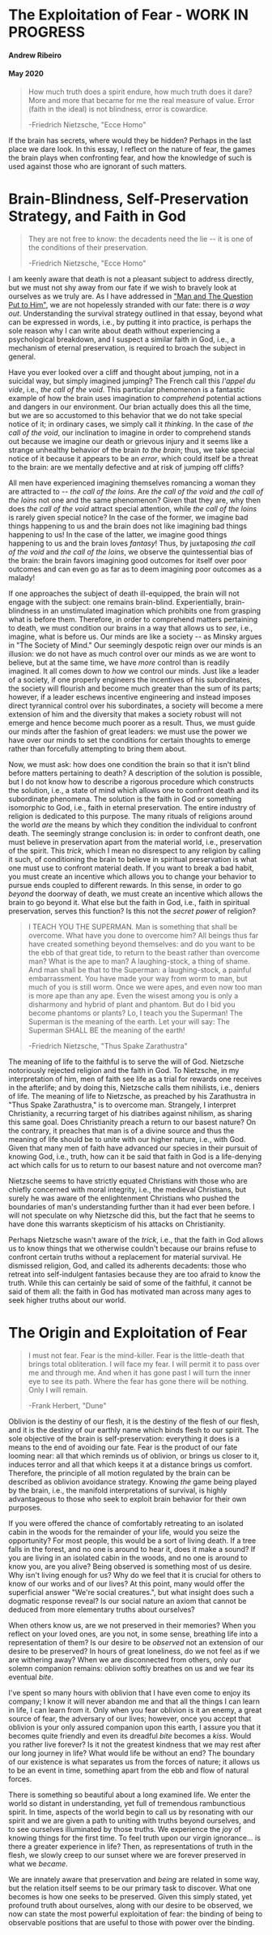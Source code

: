 # The Exploitation of Fear - WORK IN PROGRESS 
#### Andrew Ribeiro 
#### May 2020

> How much truth does a spirit endure, how much truth does it dare? More and more that became for me the real measure of value. Error (faith in the ideal) is not blindness, error is cowardice. 
>
>-Friedrich Nietzsche, "Ecce Homo"

If the brain has secrets, where would they be hidden? Perhaps in the last place we dare look. In this essay, I reflect on the nature of fear, the games the brain plays when confronting fear, and how the knowledge of such is used against those who are ignorant of such matters. 

# Brain-Blindness, Self-Preservation Strategy, and Faith in God
> They are not free to know: the decadents need the lie -- it is one of the conditions of their preservation. 
>
>-Friedrich Nietzsche, "Ecce Homo"

I am keenly aware that death is not a pleasant subject to address directly, but we must not shy away from our fate if we wish to bravely look at ourselves as we truly are. As I have addressed in ["Man and The Question Put to Him"](man_and_his_question.md), we are not hopelessly stranded with our fate: there is *a way out*. Understanding the survival strategy outlined in that essay, beyond what can be expressed in words, i.e., by putting it into practice, is perhaps the sole reason why I can write about death without experiencing a psychological breakdown, and I suspect a similar faith in God, i.e., a mechanism of eternal preservation, is required to broach the subject in general. 

Have you ever looked over a cliff and thought about jumping, not in a suicidal way, but simply imagined jumping? The French call this *l'appel du vide*, i.e., *the call of the void*. This particular phenomenon is a fantastic example of how the brain uses imagination to *comprehend* potential actions and dangers in our environment. Our brian actually does this all the time, but we are so accustomed to this behavior that we do not take special notice of it; in ordinary cases, we simply call it *thinking*. In the case of *the call of the void*, our inclination to imagine in order to comprehend stands out because we imagine our death or grievous injury and it seems like a strange unhealthy behavior of the brain *to the brain*; thus, we take special notice of it because it appears to be an *error*, which could itself be a threat to the brain: are we mentally defective and at risk of jumping off cliffs? 

All men have experienced imagining themselves romancing a woman they are attracted to -- *the call of the loins*. Are *the call of the void* and *the call of the loins* not one and the same phenomenon? Given that they are, why then does *the call of the void* attract special attention, while *the call of the loins* is rarely given special notice? In the case of the former, we imagine bad things happening to us and the brain does not like imagining bad things happening to us! In the case of the latter, we imagine good things happening to us and the brain loves *fantasy*! Thus, by juxtaposing *the call of the void* and *the call of the loins*, we observe the quintessential bias of the brain: the brain favors imagining good outcomes for itself over poor outcomes and can even go as far as to deem imagining poor outcomes as a malady! 

If one approaches the subject of death ill-equipped, the brain will not engage with the subject: one remains brain-blind. Experientially, brain-blindness in an unstimulated imagination which prohibits one from grasping what is before them. Therefore, in order to comprehend matters pertaining to death, we must condition our brains in a way that allows us to *see*, i.e., imagine, what is before us. Our minds are like a society -- as Minsky argues in "The Society of Mind." Our seemingly despotic reign over our minds is an illusion: we do not have as much control over our minds as we are wont to believe, but at the same time, we have *more* control than is readily imagined. It all comes down to *how* we control our minds. Just like a leader of a society, if one properly engineers the incentives of his subordinates, the society will flourish and become much greater than the sum of its parts; however, if a leader eschews incentive engineering and instead imposes direct tyrannical control over his subordinates, a society will become a mere extension of him and the diversity that makes a society robust will not emerge and hence become much poorer as a result. Thus, we must guide our minds after the fashion of great leaders: we must use the power we have over our minds to set the conditions for certain thoughts to emerge rather than forcefully attempting to bring them about. 

Now, we must ask: how does one condition the brain so that it isn't blind before matters pertaining to death? A description of the solution is possible, but I do not know how to describe a rigorous procedure which constructs the solution, i.e., a state of mind which allows one to confront death and its subordinate phenomena. The solution is the faith in God or something isomorphic to God, i.e., faith in eternal preservation. The entire industry of religion is dedicated to this purpose. The many rituals of religions around the world *are* the means by which they condition the individual to confront death. The seemingly strange conclusion is: in order to confront death, one must believe in preservation apart from the material world, i.e., preservation of the spirit. This *trick*, which I mean no disrespect to any religion by calling it such, of conditioning the brain to believe in spiritual preservation is what one must use to confront material death. If you want to break a bad habit, you must create an incentive which allows you to change your behavior to pursue ends coupled to different rewards. In this sense, in order to go *beyond* the doorway of death, we must create an incentive which allows the brain to go beyond it. What else but the faith in God, i.e., faith in spiritual preservation, serves this function? Is this not the *secret power* of religion? 

> I TEACH YOU THE SUPERMAN. Man is something that shall be overcome. What have you done to overcome him? All beings thus far have created something beyond themselves: and do you want to be the ebb of that great tide, to return to the beast rather than overcome man? What is the ape to man? A laughing-stock, a thing of shame. And man shall be that to the Superman: a laughing-stock, a painful embarrassment. You have made your way from  worm to man, but much of you is still worm. Once we were apes, and even now too man is more ape than any ape. Even the wisest among you is only a disharmony and hybrid of plant and phantom. But do I bid you become phantoms or plants? Lo, I teach you the Superman! The Superman is the meaning of the earth. Let your will say: The Superman SHALL BE the meaning of the earth!
>
>-Friedrich Nietzsche, "Thus Spake Zarathustra"

The meaning of life to the faithful is to serve the will of God. Nietzsche notoriously rejected religion and the faith in God. To Nietzsche, in my interpretation of him, men of faith see life as a trial for rewards one receives in the afterlife; and by doing this, Nietzsche calls them nihilists, i.e., deniers of life. The meaning of life to Nietzsche, as preached by his Zarathustra in "Thus Spake Zarathustra," is to overcome man. Strangely, I interpret Christianity, a recurring target of his diatribes against nihilism, as sharing this same goal. Does Christianity preach a return to our basest nature? On the contrary, it preaches that man is of a divine source and thus the meaning of life should be to unite with our higher nature, i.e., with God. Given that many men of faith have advanced our species in their pursuit of knowing God, i.e., truth, how can it be said that faith in God is a life-denying act which calls for us to return to our basest nature and not overcome man? 

Nietzsche seems to have strictly equated Christians with those who are chiefly concerned with moral integrity, i.e., the medieval Christians, but surely he was aware of the enlightenment Christians who pushed the boundaries of man's understanding further than it had ever been before. I will not speculate on why Nietzsche did this, but the fact that he seems to have done this warrants skepticism of his attacks on Christianity. 

Perhaps Nietzsche wasn't aware of the *trick*, i.e., that the faith in God allows us to know things that we otherwise couldn't because our brains refuse to confront certain truths without a replacement for material survival. He dismissed religion, God, and called its adherents decadents: those who retreat into self-indulgent fantasies because they are too afraid to know the truth. While this can certainly be said of some of the faithful, it cannot be said of them all: the faith in God has motivated man across many ages to seek higher truths about our world. 

# The Origin and Exploitation of Fear
> I must not fear. Fear is the mind-killer. Fear is the little-death that brings total obliteration. I will face my fear. I will permit it to pass over me and through me. And when it has gone past I will turn the inner eye to see its path. Where the fear has gone there will be nothing. Only I will remain.
>
>-Frank Herbert, "Dune"

Oblivion is the destiny of our flesh, it is the destiny of the flesh of our flesh, and it is the destiny of our earthly name which binds flesh to our spirit. The sole objective of the brain is self-preservation: everything it does is a means to the end of avoiding our fate. Fear is the product of our fate looming near: all that which reminds us of oblivion, or brings us closer to it, induces terror and all that which keeps it at a distance brings us comfort. Therefore, the principle of all motion regulated by the brain can be described as oblivion avoidance strategy. Knowing *the* game being played by the brain, i.e., the manifold interpretations of survival, is highly advantageous to those who seek to exploit brain behavior for their own purposes. 

If you were offered the chance of comfortably retreating to an isolated cabin in the woods for the remainder of your life, would you seize the opportunity? For most people, this would be a sort of living death. If a tree falls in the forest, and no one is around to hear it, does it make a sound? If you are living in an isolated cabin in the woods, and no one is around to know you, are you alive? Being observed is something most of us desire. Why isn't living enough for us? Why do we feel that it is crucial for others to know of our works and of our lives? At this point, many would offer the superficial answer "We're social creatures.", but what insight does such a dogmatic response reveal? Is our social nature an axiom that cannot be deduced from more elementary truths about ourselves? 

When others know us, are we not preserved in their memories? When you reflect on your loved ones, are you not, in some sense, breathing life into a representation of them? Is our desire to be *observed* not an extension of our desire to be preserved? In hours of great loneliness, do we not feel as if we are withering away? When we are disconnected from others, only our solemn companion remains: oblivion softly breathes on us and we fear its eventual *bite*. 

I've spent so many hours with oblivion that I have even come to enjoy its company; I know it will never abandon me and that all the things I can learn in life, I can learn from it. Only when you fear oblivion is it an enemy, a great source of fear, the adversary of our lives; however, once you accept that oblivion is your only assured companion upon this earth, I assure you that it becomes quite friendly and even its dreadful *bite* becomes a *kiss*. Would you rather live forever? Is it not the greatest kindness that we may rest after our long journey in life? What would life be without an end? The boundary of our existence is what separates us from the forces of nature; it allows us to be an event in time, something apart from the ebb and flow of natural forces. 

There is something so beautiful about a long examined life. We enter the world so distant in understanding, yet full of tremendous rambunctious spirit. In time, aspects of the world begin to call us by resonating with our spirit and we are given a path to uniting with truths beyond ourselves, and to see ourselves illuminated by those truths. We experience the *joy* of knowing things for the first time. To feel truth upon our virgin ignorance... is there a greater experience in life? Then, as representations of truth in the flesh, we slowly creep to our sunset where we are forever preserved in what we *became*. 

We are innately aware that preservation and *being* are related in some way, but the relation itself seems to be our primary task to discover. What one becomes is how one seeks to be preserved. Given this simply stated, yet profound truth about ourselves, along with our desire to be observed, we now can state the most powerful exploitation of fear: the binding of being to observable positions that are useful to those with power over the binding.

